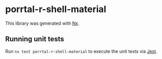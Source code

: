 # porrtal-r-shell-material

This library was generated with [Nx](https://nx.dev).

## Running unit tests

Run `nx test porrtal-r-shell-material` to execute the unit tests via [Jest](https://jestjs.io).
